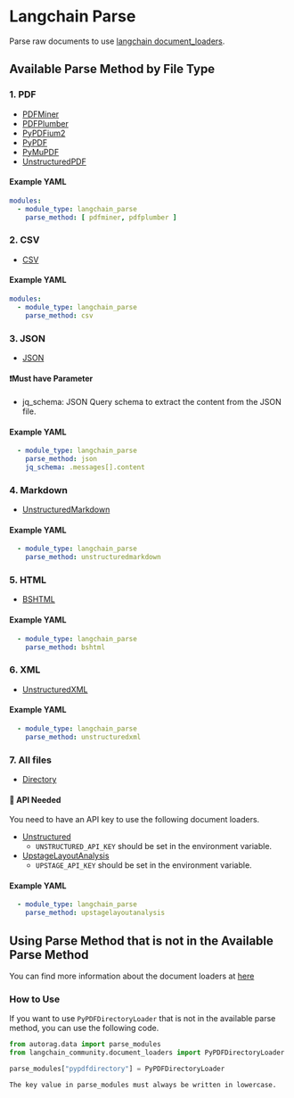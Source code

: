 # Langchain Parse

Parse raw documents to use
[langchain document_loaders](https://python.langchain.com/v0.2/docs/integrations/document_loaders/#all-document-loaders).

## Available Parse Method by File Type

### 1. PDF

- [PDFMiner](https://python.langchain.com/v0.2/docs/integrations/document_loaders/pdfminer/)
- [PDFPlumber](https://python.langchain.com/v0.2/docs/integrations/document_loaders/pdfplumber/)
- [PyPDFium2](https://python.langchain.com/v0.2/docs/integrations/document_loaders/pypdfium2/)
- [PyPDF](https://python.langchain.com/v0.2/docs/integrations/document_loaders/pypdfloader/)
- [PyMuPDF](https://python.langchain.com/v0.2/docs/integrations/document_loaders/pymupdf/)
- [UnstructuredPDF](https://python.langchain.com/v0.2/docs/integrations/document_loaders/unstructured_pdfloader/)

#### Example YAML

```yaml
modules:
  - module_type: langchain_parse
    parse_method: [ pdfminer, pdfplumber ]
```

### 2. CSV

- [CSV](https://python.langchain.com/v0.2/docs/integrations/document_loaders/csv/)

#### Example YAML

```yaml
modules:
  - module_type: langchain_parse
    parse_method: csv
```

### 3. JSON

- [JSON](https://python.langchain.com/v0.2/docs/integrations/document_loaders/json/)

#### ❗Must have Parameter

- jq_schema: JSON Query schema to extract the content from the JSON file.

#### Example YAML

```yaml
  - module_type: langchain_parse
    parse_method: json
    jq_schema: .messages[].content
```

### 4. Markdown

- [UnstructuredMarkdown](https://python.langchain.com/v0.2/docs/integrations/document_loaders/unstructured_markdown/)

#### Example YAML

```yaml
  - module_type: langchain_parse
    parse_method: unstructuredmarkdown
```

### 5. HTML

- [BSHTML](https://python.langchain.com/v0.2/docs/integrations/document_loaders/bshtml/)

#### Example YAML

```yaml
  - module_type: langchain_parse
    parse_method: bshtml
```

### 6. XML

- [UnstructuredXML](https://python.langchain.com/v0.2/docs/integrations/document_loaders/xml/)

#### Example YAML

```yaml
  - module_type: langchain_parse
    parse_method: unstructuredxml
```

### 7. All files

- [Directory](https://python.langchain.com/v0.2/docs/how_to/document_loader_directory/)

#### 📌 API Needed

You need to have an API key to use the following document loaders.
- [Unstructured](https://python.langchain.com/v0.2/docs/integrations/document_loaders/unstructured_file/)
  - `UNSTRUCTURED_API_KEY` should be set in the environment variable.
- [UpstageLayoutAnalysis](https://python.langchain.com/v0.2/docs/integrations/document_loaders/upstage/)
  - `UPSTAGE_API_KEY` should be set in the environment variable.

#### Example YAML

```yaml
  - module_type: langchain_parse
    parse_method: upstagelayoutanalysis
```

## Using Parse Method that is not in the Available Parse Method

You can find more information about the document loaders at
[here](https://python.langchain.com/v0.2/docs/integrations/document_loaders/#all-document-loaders)

### How to Use

If you want to use `PyPDFDirectoryLoader` that is not in the available parse method, you can use the following code.

```python
from autorag.data import parse_modules
from langchain_community.document_loaders import PyPDFDirectoryLoader

parse_modules["pypdfdirectory"] = PyPDFDirectoryLoader
```

```{attention}
The key value in parse_modules must always be written in lowercase.
```
